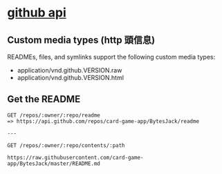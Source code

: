 #  [github api](https://developer.github.com/v3/repos/contents/)



## Custom media types (http 頭信息)
READMEs, files, and symlinks support the following custom media types:

- application/vnd.github.VERSION.raw
- application/vnd.github.VERSION.html



## Get the README

```
GET /repos/:owner/:repo/readme
=> https://api.github.com/repos/card-game-app/BytesJack/readme

---

GET /repos/:owner/:repo/contents/:path

https://raw.githubusercontent.com/card-game-app/BytesJack/master/README.md



```








